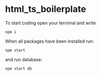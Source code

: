 # html_ts_boilerplate
To start coding open your terminal and write
```
npm i
```

When all packages have been installed run:
```
npm start
```
and run database: 
```
npm start db
```
